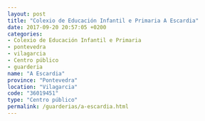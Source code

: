 ```yaml
---
layout: post
title: "Colexio de Educación Infantil e Primaria A Escardia"
date: 2017-09-20 20:57:05 +0200
categories:
- Colexio de Educación Infantil e Primaria
- pontevedra
- vilagarcia
- Centro público
- guarderia
name: "A Escardia"
province: "Pontevedra"
location: "Vilagarcia"
code: "36019451"
type: "Centro público"
permalink: /guarderias/a-escardia.html
---
```

